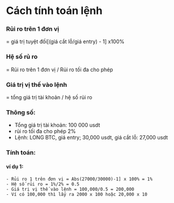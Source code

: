 # Cách tính toán lệnh

### Rủi ro trên 1 đơn vị 
= giá trị tuyệt đối[(giá cắt lỗ/giá entry) - 1] x100%
### Hệ số rủ ro 
= Rủi ro trên 1 đơn vị / Rủi ro tối đa cho phép
### Giá trị vị thế vào lệnh 
= tổng giá trị tài khoản / hệ số rủi ro

### Thông số:

- Tổng giá trị tài khoản: 100 000 usdt
- rủi ro tối đa cho phép 2%
- Lệnh: LONG BTC, giá entry; 30,000 usdt, giá cắt lỗ: 27,000 usdt

### Tính toán:
#### ví dụ 1:
	- Rủi ro 1 trên đơn vị = Abs(27000/30000)-1] x 100% = 1%
	- Hệ số rủi ro = 1%/2% = 0.5
	- Giá trị vị thế vào lệnh = 100,000/0.5 = 200,000
	- Ví có 100,000 thì lấy ra 2000 x 100 hoặc 20,000 x 10